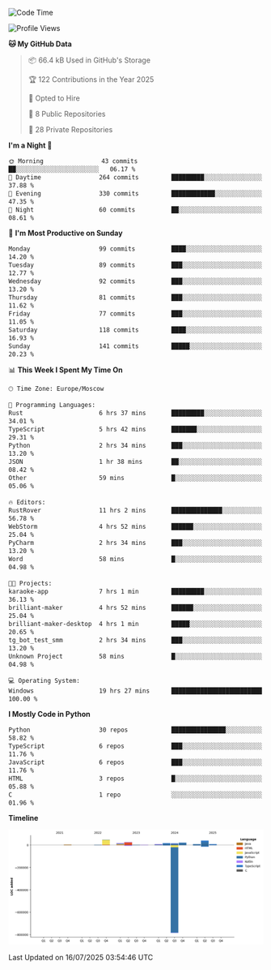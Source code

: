 <!--START_SECTION:waka-->
![Code Time](http://img.shields.io/badge/Code%20Time-738%20hrs%2048%20mins-blue)

![Profile Views](http://img.shields.io/badge/Profile%20Views-0-blue)

**🐱 My GitHub Data** 

> 📦 66.4 kB Used in GitHub's Storage 
 > 
> 🏆 122 Contributions in the Year 2025
 > 
> 💼 Opted to Hire
 > 
> 📜 8 Public Repositories 
 > 
> 🔑 28 Private Repositories 
 > 
**I'm a Night 🦉** 

```text
🌞 Morning                43 commits          ██░░░░░░░░░░░░░░░░░░░░░░░   06.17 % 
🌆 Daytime                264 commits         █████████░░░░░░░░░░░░░░░░   37.88 % 
🌃 Evening                330 commits         ████████████░░░░░░░░░░░░░   47.35 % 
🌙 Night                  60 commits          ██░░░░░░░░░░░░░░░░░░░░░░░   08.61 % 
```
📅 **I'm Most Productive on Sunday** 

```text
Monday                   99 commits          ████░░░░░░░░░░░░░░░░░░░░░   14.20 % 
Tuesday                  89 commits          ███░░░░░░░░░░░░░░░░░░░░░░   12.77 % 
Wednesday                92 commits          ███░░░░░░░░░░░░░░░░░░░░░░   13.20 % 
Thursday                 81 commits          ███░░░░░░░░░░░░░░░░░░░░░░   11.62 % 
Friday                   77 commits          ███░░░░░░░░░░░░░░░░░░░░░░   11.05 % 
Saturday                 118 commits         ████░░░░░░░░░░░░░░░░░░░░░   16.93 % 
Sunday                   141 commits         █████░░░░░░░░░░░░░░░░░░░░   20.23 % 
```


📊 **This Week I Spent My Time On** 

```text
🕑︎ Time Zone: Europe/Moscow

💬 Programming Languages: 
Rust                     6 hrs 37 mins       █████████░░░░░░░░░░░░░░░░   34.01 % 
TypeScript               5 hrs 42 mins       ███████░░░░░░░░░░░░░░░░░░   29.31 % 
Python                   2 hrs 34 mins       ███░░░░░░░░░░░░░░░░░░░░░░   13.20 % 
JSON                     1 hr 38 mins        ██░░░░░░░░░░░░░░░░░░░░░░░   08.42 % 
Other                    59 mins             █░░░░░░░░░░░░░░░░░░░░░░░░   05.06 % 

🔥 Editors: 
RustRover                11 hrs 2 mins       ██████████████░░░░░░░░░░░   56.78 % 
WebStorm                 4 hrs 52 mins       ██████░░░░░░░░░░░░░░░░░░░   25.04 % 
PyCharm                  2 hrs 34 mins       ███░░░░░░░░░░░░░░░░░░░░░░   13.20 % 
Word                     58 mins             █░░░░░░░░░░░░░░░░░░░░░░░░   04.98 % 

🐱‍💻 Projects: 
karaoke-app              7 hrs 1 min         █████████░░░░░░░░░░░░░░░░   36.13 % 
brilliant-maker          4 hrs 52 mins       ██████░░░░░░░░░░░░░░░░░░░   25.04 % 
brilliant-maker-desktop  4 hrs 1 min         █████░░░░░░░░░░░░░░░░░░░░   20.65 % 
tg_bot_test_smm          2 hrs 34 mins       ███░░░░░░░░░░░░░░░░░░░░░░   13.20 % 
Unknown Project          58 mins             █░░░░░░░░░░░░░░░░░░░░░░░░   04.98 % 

💻 Operating System: 
Windows                  19 hrs 27 mins      █████████████████████████   100.00 % 
```

**I Mostly Code in Python** 

```text
Python                   30 repos            ███████████████░░░░░░░░░░   58.82 % 
TypeScript               6 repos             ███░░░░░░░░░░░░░░░░░░░░░░   11.76 % 
JavaScript               6 repos             ███░░░░░░░░░░░░░░░░░░░░░░   11.76 % 
HTML                     3 repos             █░░░░░░░░░░░░░░░░░░░░░░░░   05.88 % 
C                        1 repo              ░░░░░░░░░░░░░░░░░░░░░░░░░   01.96 % 
```



**Timeline**

![Lines of Code chart](https://raw.githubusercontent.com/adlemx/adlemx/main/assets/bar_graph.png)


 Last Updated on 16/07/2025 03:54:46 UTC
<!--END_SECTION:waka-->
